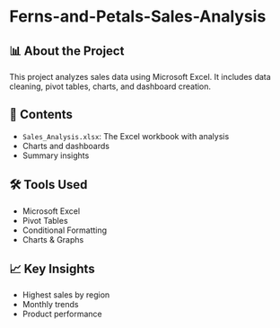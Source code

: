 # Ferns-and-Petals-Sales-Analysis
## 📊 About the Project
This project analyzes sales data using Microsoft Excel. It includes data cleaning, pivot tables, charts, and dashboard creation.

## 🧾 Contents
- `Sales_Analysis.xlsx`: The Excel workbook with analysis
- Charts and dashboards
- Summary insights

## 🛠 Tools Used
- Microsoft Excel
- Pivot Tables
- Conditional Formatting
- Charts & Graphs

## 📈 Key Insights
- Highest sales by region
- Monthly trends
- Product performance
